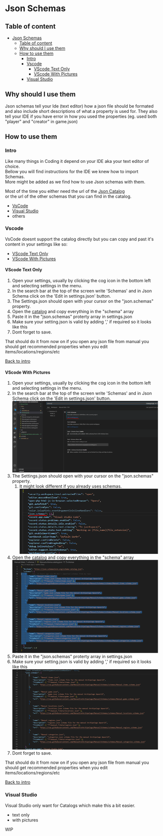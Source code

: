 # Json Schemas

## Table of content

- [Json Schemas](#json-schemas)
  - [Table of content](#table-of-content)
  - [Why should I use them](#why-should-i-use-them)
  - [How to use them](#how-to-use-them)
    - [Intro](#intro)
    - [Vscode](#vscode)
      - [VScode Text Only](#vscode-text-only)
      - [VScode With Pictures](#vscode-with-pictures)
    - [Visual Studio](#visual-studio)

## Why should I use them

Json schemas tell your Ide (text editor) how a json file should be formated and also include short descriptions of what
a property is used for.
They also tell your IDE if you have error in how you used the properties (eg. used both "player" and "creator" in game.json)

## How to use them

### Intro

Like many things in Coding it depend on your IDE aka your text editor of choice.  
Bellow you will find instructions for the IDE we knew how to import Schemas.  
More might be added as we find how to use Json schemas with them.

Most of the time you either need the url of the [Json Catalog](/schemas/Manual.schema.catalog.json)  
or the url of the other schemas that you can find in the catalog.

- [VsCode](#vscode)
- [Visual Studio](#visual-studio)
- others

### Vscode

VsCode doesnt support the catalog directly but you can copy and past it's content in your settings like so:

- [VScode Text Only](#vscode-text-only)
- [VScode With Pictures](#vscode-with-pictures)

#### VScode Text Only

1. Open your settings, usually by clicking the cog icon in the bottom left and selecting settings in the menu.
2. In the search bar at the top of the screen write 'Schemas' and in Json Schema click on the 'Edit in settings.json' button.
3. The Settings.json should open with your cursor on the "json.schemas" property.
4. Open the [catalog](/schemas/Manual.schema.catalog.json) and copy everything in the "schema" array
5. Paste it in the "json.schemas" proterty array in settings.json
6. Make sure your setting.json is valid by adding ',' if required so it looks like this
7. Dont forget to save.

That should do it from now on if you open any json file from manual you should get recommended properties when you edit  
items/locations/regions/etc

[Back to intro](#intro)

#### VScode With Pictures

1. Open your settings, usually by clicking the cog icon in the bottom left and selecting settings in the menu.
2. In the search bar at the top of the screen write 'Schemas' and in Json Schema click on the 'Edit in settings.json' button.
  ![Screenshot of the setting page and what the button look like](/docs/img/schemas/VSCode_settings_search.PNG)
3. The Settings.json should open with your cursor on the "json.schemas" property.
   1. It might look different if you already uses schemas.  
![Screenshot of the setting.json](/docs/img/schemas/VSCode_settings.json_find_jsonschemas.PNG)
4. Open the [catalog](/schemas/Manual.schema.catalog.json) and copy everything in the "schema" array
  ![Screenshot of the catalog which shows evertything in the 'schemas' array selected](/docs/img/schemas/VSCode_catalog_copy_schemas.PNG)
5. Paste it in the "json.schemas" proterty array in settings.json
6. Make sure your setting.json is valid by adding ',' if required so it looks like this
  ![Screenshot of the result of following the instruction in settings.json](/docs/img/schemas/VSCode_settings.json_final.PNG)
7. Dont forget to save.

That should do it from now on if you open any json file from manual you should get recommended properties when you edit  
items/locations/regions/etc

[Back to intro](#intro)

### Visual Studio

Visual Studio only want for Catalogs which make this a bit easier.

- text only
- with pictures

WIP
